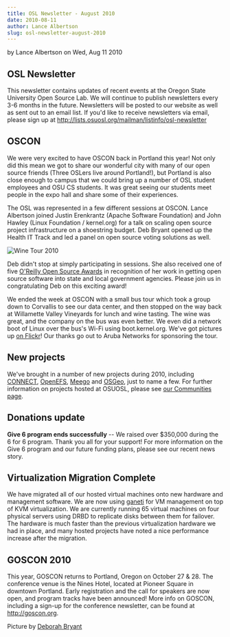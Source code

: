```yaml
---
title: OSL Newsletter - August 2010
date: 2010-08-11
author: Lance Albertson
slug: osl-newsletter-august-2010
---
```

by Lance Albertson on Wed, Aug 11 2010

OSL Newsletter
--------------

This newsletter contains updates of recent events at the Oregon State University
Open Source Lab. We will continue to publish newsletters every 3-6 months in the
future. Newsletters will be posted to our website as well as sent out to an
email list. If you'd like to receive newsletters via email, please sign up at
http://lists.osuosl.org/mailman/listinfo/osl-newsletter

OSCON
-----

We were very excited to have OSCON back in Portland this year! Not only did this
mean we got to share our wonderful city with many of our open source friends
(Three OSLers live around Portland!), but Portland is also close enough to
campus that we could bring up a number of OSL student employees and OSU CS
students. It was great seeing our students meet people in the expo hall and
share some of their experiences.

The OSL was represented in a few different sessions at OSCON. Lance Albertson
joined Justin Erenkrantz (Apache Software Foundation) and John Hawley (Linux
Foundation / kernel.org) for a talk on scaling open source project
infrastructure on a shoestring budget. Deb Bryant opened up the Health IT Track
and led a panel on open source voting solutions as well.

![Wine Tour 2010](/images/winetour2010.jpg)

Deb didn't stop at simply participating in sessions. She also received one of
five [O'Reilly Open Source Awards](http://www.oscon.com/oscon2010/public/content/2010/07/20-os-awards) in recognition of her work in getting open
source software into state and local government agencies. Please join us in
congratulating Deb on this exciting award!

We ended the week at OSCON with a small bus tour which took a group down to
Corvallis to see our data center, and then stopped on the way back at Willamette
Valley Vineyards for lunch and wine tasting. The wine was great, and the company
on the bus was even better. We even did a network boot of Linux over the bus's
Wi-Fi using boot.kernel.org. We've got pictures up [on Flickr](http://www.flickr.com/photos/opengov/sets/72157624523418713/)! Our thanks go
out to Aruba Networks for sponsoring the tour.

New projects
------------

We've brought in a number of new projects during 2010, including [CONNECT](http://www.connectopensource.org/),
[OpenEFS](http://openefs.org/), [Meego](http://meego.com/) and [OSGeo](http://www.osgeo.org/), just to name a few. For further information
on projects hosted at OSUOSL, please see [our Communities page](/communities).

Donations update
----------------

**Give 6 program ends successfully** -- We raised over $350,000 during the 6 for
6 program. Thank you all for your support! For more information on the Give 6
program and our future funding plans, please see our recent news story.

Virtualization Migration Complete
---------------------------------

We have migrated all of our hosted virtual machines onto new hardware and
management software. We are now using [ganeti](http://code.google.com/p/ganeti/) for VM management on top of KVM
virtualization. We are currently running 65 virtual machines on four physical
servers using DRBD to replicate disks between them for failover. The hardware is
much faster than the previous virtualization hardware we had in place, and many
hosted projects have noted a nice performance increase after the migration.

GOSCON 2010
-----------

This year, GOSCON returns to Portland, Oregon on October 27 & 28. The conference
venue is the Nines Hotel, located at Pioneer Square in downtown Portland. Early
registration and the call for speakers are now open, and program tracks have
been announced! More info on GOSCON, including a sign-up for the conference
newsletter, can be found at http://goscon.org.

Picture by [Deborah Bryant](http://www.flickr.com/photos/opengov/4857912579/in/set-72157624523418713/)
